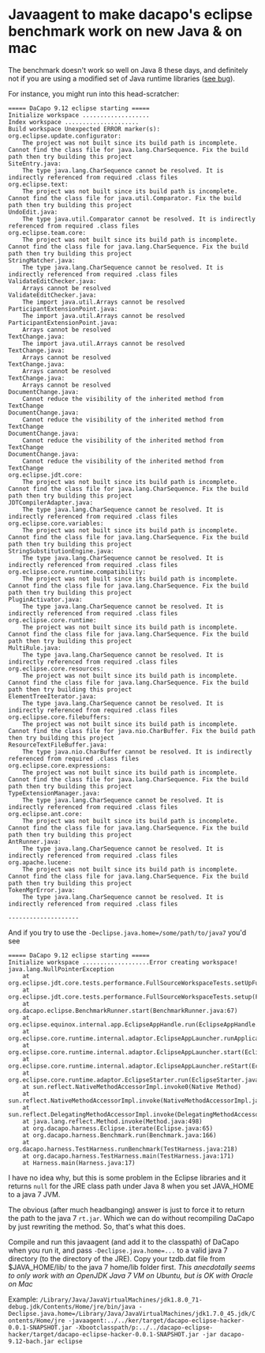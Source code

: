 # Javaagent to make dacapo's eclipse benchmark work on new Java & on mac

The benchmark doesn't work so well on Java 8 these days, and definitely not if you are using a modified set of Java runtime libraries ([see bug](https://sourceforge.net/p/dacapobench/bugs/100/)).

For instance, you might run into this head-scratcher:

```
===== DaCapo 9.12 eclipse starting =====
Initialize workspace ...................
Index workspace .....................
Build workspace Unexpected ERROR marker(s):
org.eclipse.update.configurator:
	The project was not built since its build path is incomplete. Cannot find the class file for java.lang.CharSequence. Fix the build path then try building this project
SiteEntry.java:
	The type java.lang.CharSequence cannot be resolved. It is indirectly referenced from required .class files
org.eclipse.text:
	The project was not built since its build path is incomplete. Cannot find the class file for java.util.Comparator. Fix the build path then try building this project
UndoEdit.java:
	The type java.util.Comparator cannot be resolved. It is indirectly referenced from required .class files
org.eclipse.team.core:
	The project was not built since its build path is incomplete. Cannot find the class file for java.lang.CharSequence. Fix the build path then try building this project
StringMatcher.java:
	The type java.lang.CharSequence cannot be resolved. It is indirectly referenced from required .class files
ValidateEditChecker.java:
	Arrays cannot be resolved
ValidateEditChecker.java:
	The import java.util.Arrays cannot be resolved
ParticipantExtensionPoint.java:
	The import java.util.Arrays cannot be resolved
ParticipantExtensionPoint.java:
	Arrays cannot be resolved
TextChange.java:
	The import java.util.Arrays cannot be resolved
TextChange.java:
	Arrays cannot be resolved
TextChange.java:
	Arrays cannot be resolved
TextChange.java:
	Arrays cannot be resolved
DocumentChange.java:
	Cannot reduce the visibility of the inherited method from TextChange
DocumentChange.java:
	Cannot reduce the visibility of the inherited method from TextChange
DocumentChange.java:
	Cannot reduce the visibility of the inherited method from TextChange
DocumentChange.java:
	Cannot reduce the visibility of the inherited method from TextChange
org.eclipse.jdt.core:
	The project was not built since its build path is incomplete. Cannot find the class file for java.lang.CharSequence. Fix the build path then try building this project
JDTCompilerAdapter.java:
	The type java.lang.CharSequence cannot be resolved. It is indirectly referenced from required .class files
org.eclipse.core.variables:
	The project was not built since its build path is incomplete. Cannot find the class file for java.lang.CharSequence. Fix the build path then try building this project
StringSubstitutionEngine.java:
	The type java.lang.CharSequence cannot be resolved. It is indirectly referenced from required .class files
org.eclipse.core.runtime.compatibility:
	The project was not built since its build path is incomplete. Cannot find the class file for java.lang.CharSequence. Fix the build path then try building this project
PluginActivator.java:
	The type java.lang.CharSequence cannot be resolved. It is indirectly referenced from required .class files
org.eclipse.core.runtime:
	The project was not built since its build path is incomplete. Cannot find the class file for java.lang.CharSequence. Fix the build path then try building this project
MultiRule.java:
	The type java.lang.CharSequence cannot be resolved. It is indirectly referenced from required .class files
org.eclipse.core.resources:
	The project was not built since its build path is incomplete. Cannot find the class file for java.lang.CharSequence. Fix the build path then try building this project
ElementTreeIterator.java:
	The type java.lang.CharSequence cannot be resolved. It is indirectly referenced from required .class files
org.eclipse.core.filebuffers:
	The project was not built since its build path is incomplete. Cannot find the class file for java.nio.CharBuffer. Fix the build path then try building this project
ResourceTextFileBuffer.java:
	The type java.nio.CharBuffer cannot be resolved. It is indirectly referenced from required .class files
org.eclipse.core.expressions:
	The project was not built since its build path is incomplete. Cannot find the class file for java.lang.CharSequence. Fix the build path then try building this project
TypeExtensionManager.java:
	The type java.lang.CharSequence cannot be resolved. It is indirectly referenced from required .class files
org.eclipse.ant.core:
	The project was not built since its build path is incomplete. Cannot find the class file for java.lang.CharSequence. Fix the build path then try building this project
AntRunner.java:
	The type java.lang.CharSequence cannot be resolved. It is indirectly referenced from required .class files
org.apache.lucene:
	The project was not built since its build path is incomplete. Cannot find the class file for java.lang.CharSequence. Fix the build path then try building this project
TokenMgrError.java:
	The type java.lang.CharSequence cannot be resolved. It is indirectly referenced from required .class files

--------------------
```

And if you try to use the `-Declipse.java.home=/some/path/to/java7` you'd see

```
===== DaCapo 9.12 eclipse starting =====
Initialize workspace ...................Error creating workspace!
java.lang.NullPointerException
	at org.eclipse.jdt.core.tests.performance.FullSourceWorkspaceTests.setUpFullSourceWorkspace(FullSourceWorkspaceTests.java:339)
	at org.eclipse.jdt.core.tests.performance.FullSourceWorkspaceTests.setup(FullSourceWorkspaceTests.java:103)
	at org.dacapo.eclipse.BenchmarkRunner.start(BenchmarkRunner.java:67)
	at org.eclipse.equinox.internal.app.EclipseAppHandle.run(EclipseAppHandle.java:194)
	at org.eclipse.core.runtime.internal.adaptor.EclipseAppLauncher.runApplication(EclipseAppLauncher.java:110)
	at org.eclipse.core.runtime.internal.adaptor.EclipseAppLauncher.start(EclipseAppLauncher.java:79)
	at org.eclipse.core.runtime.internal.adaptor.EclipseAppLauncher.reStart(EclipseAppLauncher.java:155)
	at org.eclipse.core.runtime.adaptor.EclipseStarter.run(EclipseStarter.java:370)
	at sun.reflect.NativeMethodAccessorImpl.invoke0(Native Method)
	at sun.reflect.NativeMethodAccessorImpl.invoke(NativeMethodAccessorImpl.java:62)
	at sun.reflect.DelegatingMethodAccessorImpl.invoke(DelegatingMethodAccessorImpl.java:43)
	at java.lang.reflect.Method.invoke(Method.java:498)
	at org.dacapo.harness.Eclipse.iterate(Eclipse.java:65)
	at org.dacapo.harness.Benchmark.run(Benchmark.java:166)
	at org.dacapo.harness.TestHarness.runBenchmark(TestHarness.java:218)
	at org.dacapo.harness.TestHarness.main(TestHarness.java:171)
	at Harness.main(Harness.java:17)
```

I have no idea why, but this is some problem in the Eclipse libraries and it returns `null` for the JRE class path under Java 8 when you set JAVA_HOME to a java 7 JVM.

The obvious (after much headbanging) answer is just to force it to return the path to the java 7 `rt.jar`. Which we can do without recompiling DaCapo by just rewriting the method. So, that's what this does.

Compile and run this javaagent (and add it to the classpath) of DaCapo when you run it, and pass `-Declipse.java.home=...` to a valid java 7 directory (to the directory of the JRE). Copy your tzdb.dat file from $JAVA_HOME/lib/ to the java 7 home/lib folder first. *This anecdotally seems to only work with an OpenJDK Java 7 VM on Ubuntu, but is OK with Oracle on Mac*


Example:
`/Library/Java/JavaVirtualMachines/jdk1.8.0_71-debug.jdk/Contents/Home/jre/bin/java -Declipse.java.home=/Library/Java/JavaVirtualMachines/jdk1.7.0_45.jdk/Contents/Home/jre -javaagent:../../ker/target/dacapo-eclipse-hacker-0.0.1-SNAPSHOT.jar -Xbootclasspath/p:../../dacapo-eclipse-hacker/target/dacapo-eclipse-hacker-0.0.1-SNAPSHOT.jar -jar dacapo-9.12-bach.jar eclipse`
